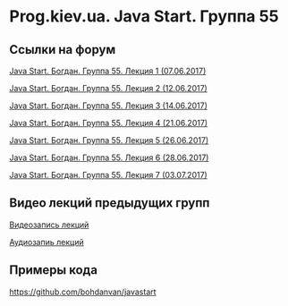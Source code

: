 Prog.kiev.ua. Java Start. Группа 55
===

## Cсылки на форум

[Java Start. Богдан. Группа 55. Лекция 1 (07.06.2017)](https://prog.kiev.ua/forum/index.php/topic,2955.0.html)

[Java Start. Богдан. Группа 55. Лекция 2 (12.06.2017)](https://prog.kiev.ua/forum/index.php/topic,2962.0.html)

[Java Start. Богдан. Группа 55. Лекция 3 (14.06.2017)](https://prog.kiev.ua/forum/index.php/topic,2968.0.html)

[Java Start. Богдан. Группа 55. Лекция 4 (21.06.2017)](https://prog.kiev.ua/forum/index.php/topic,2970.0.html)

[Java Start. Богдан. Группа 55. Лекция 5 (26.06.2017)](https://prog.kiev.ua/forum/index.php/topic,2988.0.html)

[Java Start. Богдан. Группа 55. Лекция 6 (28.06.2017)](https://prog.kiev.ua/forum/index.php/topic,2989.0.html)

[Java Start. Богдан. Группа 55. Лекция 7 (03.07.2017)](https://prog.kiev.ua/forum/index.php/topic,3004.0.html)

## Видео лекций предыдущих групп

[Видеозапись лекций](https://mega.nz/#F!SRclnQQT)

[Аудиозапиь лекций](https://mega.nz/#F!GY8UjTBS)

## Примеры кода

https://github.com/bohdanvan/javastart
